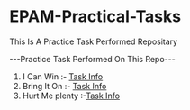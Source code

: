 # EPAM-Practical-Tasks
This Is A Practice Task Performed Repositary

---Practice Task Performed On This Repo---
1. I Can Win :- [Task Info](https://github.com/anikurhade/EPAM-Practical-Tasks/blob/main/Icanwin.txt)
2. Bring It On :- [Task Info](https://github.com/anikurhade/EPAM-Practical-Tasks/blob/main/bringIton.txt)
3. Hurt Me plenty :-[Task Info](https://github.com/anikurhade/EPAM-Practical-Tasks/blob/main/bringIton.txt)
